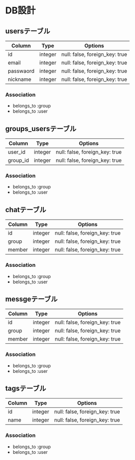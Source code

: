 # DB設計

## usersテーブル

|Column|Type|Options|
|------|----|-------|
|id|integer|null: false, foreign_key: true|
|email|integer|null: false, foreign_key: true|
|passwaord|integer|null: false, foreign_key: true|
|nickname|integer|null: false, foreign_key: true|

### Association
- belongs_to :group
- belongs_to :user

## groups_usersテーブル

|Column|Type|Options|
|------|----|-------|
|user_id|integer|null: false, foreign_key: true|
|group_id|integer|null: false, foreign_key: true|

### Association
- belongs_to :group
- belongs_to :user

## chatテーブル

|Column|Type|Options|
|------|----|-------|
|id|integer|null: false, foreign_key: true|
|group|integer|null: false, foreign_key: true|
|member|integer|null: false, foreign_key: true|

### Association
- belongs_to :group
- belongs_to :user

## messgeテーブル

|Column|Type|Options|
|------|----|-------|
|id|integer|null: false, foreign_key: true|
|group|integer|null: false, foreign_key: true|
|member|integer|null: false, foreign_key: true|

### Association
- belongs_to :group
- belongs_to :user

## tagsテーブル

|Column|Type|Options|
|------|----|-------|
|id|integer|null: false, foreign_key: true|
|name|integer|null: false, foreign_key: true|

### Association
- belongs_to :group
- belongs_to :user
